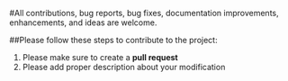 #All contributions, bug reports, bug fixes, documentation improvements, enhancements, and ideas are welcome.

##Please follow these steps to contribute to the project:

1. Please make sure to create a **pull request**
2. Please add proper description about your modification
